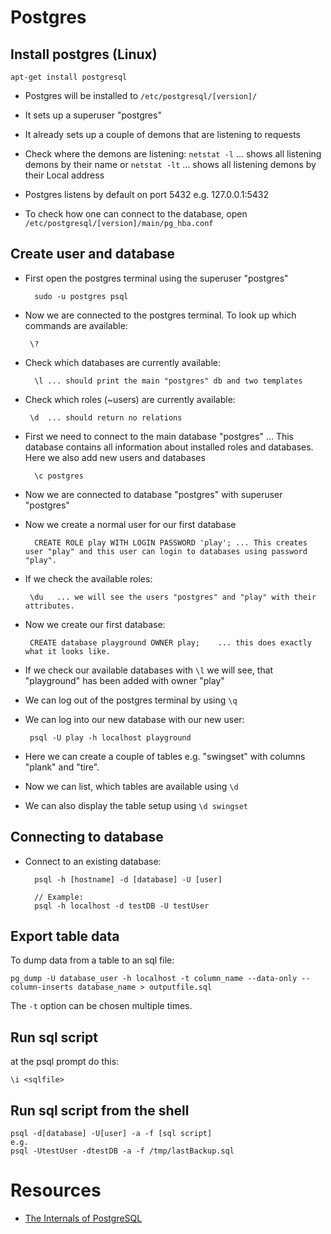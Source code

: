 Postgres
========


## Install postgres (Linux)

    apt-get install postgresql

- Postgres will be installed to `/etc/postgresql/[version]/`
- It sets up a superuser "postgres"
- It already sets up a couple of demons that are listening to requests
- Check where the demons are listening:
       `netstat -l`    ... shows all listening demons by their name
    or
       `netstat -lt`   ... shows all listening demons by their Local address

- Postgres listens by default on port 5432 e.g. 127.0.0.1:5432
- To check how one can connect to the database, open `/etc/postgresql/[version]/main/pg_hba.conf`


## Create user and database

- First open the postgres terminal using the superuser "postgres"

        sudo -u postgres psql

- Now we are connected to the postgres terminal. To look up which commands are available:

       \?

- Check which databases are currently available:

        \l ... should print the main "postgres" db and two templates

- Check which roles (~users) are currently available:

       \d  ... should return no relations

- First we need to connect to the main database "postgres" ... This database contains all information about installed roles and databases. Here we also add new users and databases

        \c postgres

- Now we are connected to database "postgres" with superuser "postgres"
- Now we create a normal user for our first database

        CREATE ROLE play WITH LOGIN PASSWORD 'play'; ... This creates user "play" and this user can login to databases using password "play".

- If we check the available roles:

       \du   ... we will see the users "postgres" and "play" with their attributes.

- Now we create our first database:

       CREATE database playground OWNER play;    ... this does exactly what it looks like.

- If we check our available databases with `\l` we will see, that "playground" has been added with owner "play"
- We can log out of the postgres terminal by using `\q`

- We can log into our new database with our new user:

       psql -U play -h localhost playground

- Here we can create a couple of tables e.g. "swingset" with columns "plank" and "tire".
- Now we can list, which tables are available using `\d`
- We can also display the table setup using `\d swingset`


## Connecting to database

- Connect to an existing database:

        psql -h [hostname] -d [database] -U [user]

        // Example:
        psql -h localhost -d testDB -U testUser


## Export table data

To dump data from a table to an sql file:

    pg_dump -U database_user -h localhost -t column_name --data-only --column-inserts database_name > outputfile.sql

The `-t` option can be chosen multiple times. 

## Run sql script

at the psql prompt do this:

    \i <sqlfile>

## Run sql script from the shell

    psql -d[database] -U[user] -a -f [sql script]
    e.g.
    psql -UtestUser -dtestDB -a -f /tmp/lastBackup.sql 


# Resources

- [The Internals of PostgreSQL](http://www.interdb.jp/pg/index.html)
